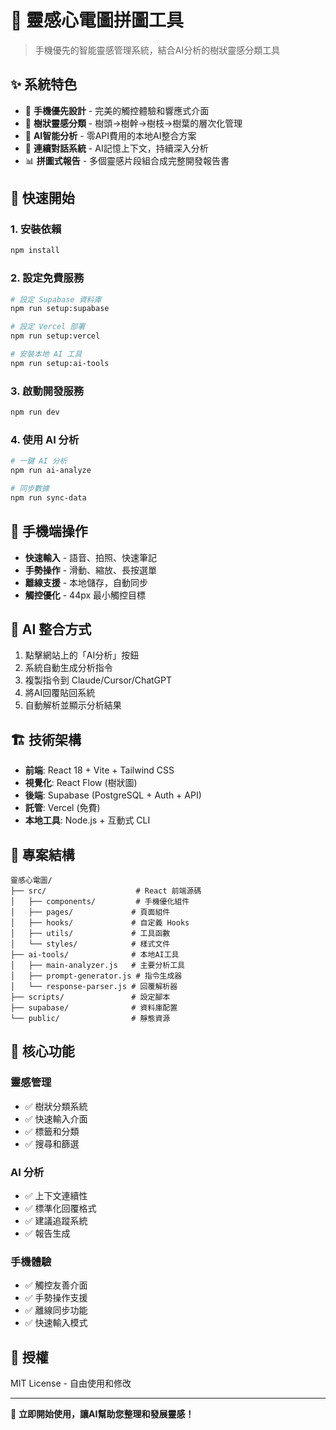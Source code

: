 # 🌳 靈感心電圖拼圖工具

> 手機優先的智能靈感管理系統，結合AI分析的樹狀靈感分類工具

## ✨ 系統特色

- 📱 **手機優先設計** - 完美的觸控體驗和響應式介面
- 🌳 **樹狀靈感分類** - 樹頭→樹幹→樹枝→樹葉的層次化管理
- 🤖 **AI智能分析** - 零API費用的本地AI整合方案
- 🔄 **連續對話系統** - AI記憶上下文，持續深入分析
- 📊 **拼圖式報告** - 多個靈感片段組合成完整開發報告書

## 🚀 快速開始

### 1. 安裝依賴
```bash
npm install
```

### 2. 設定免費服務
```bash
# 設定 Supabase 資料庫
npm run setup:supabase

# 設定 Vercel 部署
npm run setup:vercel

# 安裝本地 AI 工具
npm run setup:ai-tools
```

### 3. 啟動開發服務
```bash
npm run dev
```

### 4. 使用 AI 分析
```bash
# 一鍵 AI 分析
npm run ai-analyze

# 同步數據
npm run sync-data
```

## 📱 手機端操作

- **快速輸入** - 語音、拍照、快速筆記
- **手勢操作** - 滑動、縮放、長按選單
- **離線支援** - 本地儲存，自動同步
- **觸控優化** - 44px 最小觸控目標

## 🤖 AI 整合方式

1. 點擊網站上的「AI分析」按鈕
2. 系統自動生成分析指令
3. 複製指令到 Claude/Cursor/ChatGPT
4. 將AI回覆貼回系統
5. 自動解析並顯示分析結果

## 🏗️ 技術架構

- **前端**: React 18 + Vite + Tailwind CSS
- **視覺化**: React Flow (樹狀圖)
- **後端**: Supabase (PostgreSQL + Auth + API)
- **託管**: Vercel (免費)
- **本地工具**: Node.js + 互動式 CLI

## 📂 專案結構

```
靈感心電圖/
├── src/                    # React 前端源碼
│   ├── components/         # 手機優化組件
│   ├── pages/             # 頁面組件
│   ├── hooks/             # 自定義 Hooks
│   ├── utils/             # 工具函數
│   └── styles/            # 樣式文件
├── ai-tools/              # 本地AI工具
│   ├── main-analyzer.js   # 主要分析工具
│   ├── prompt-generator.js # 指令生成器
│   └── response-parser.js # 回覆解析器
├── scripts/               # 設定腳本
├── supabase/              # 資料庫配置
└── public/                # 靜態資源
```

## 🔧 核心功能

### 靈感管理
- ✅ 樹狀分類系統
- ✅ 快速輸入介面
- ✅ 標籤和分類
- ✅ 搜尋和篩選

### AI 分析
- ✅ 上下文連續性
- ✅ 標準化回覆格式
- ✅ 建議追蹤系統
- ✅ 報告生成

### 手機體驗
- ✅ 觸控友善介面
- ✅ 手勢操作支援
- ✅ 離線同步功能
- ✅ 快速輸入模式

## 📄 授權

MIT License - 自由使用和修改

---

🚀 **立即開始使用，讓AI幫助您整理和發展靈感！**

